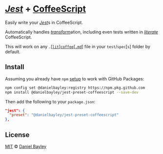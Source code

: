 [_Jest_] + [CoffeeScript]
=========================
Easily write your [_Jest_]s in CoffeeScript.

Automatically handles [_transform_]ation, including even tests written in _[literate]_ CoffeeScript.

This will work on any `.`\[[`lit`]\][`coffee`]\[[`.md`]\] file in your `test`/`spec`[`s`] folder by default.

Install
-------
Assuming you already have `npm` [setup] to work with GitHub Packages:
~~~ sh
npm config set @danielbayley:registry https://npm.pkg.github.com
npm install @danielbayley/jest-preset-coffeescript --save-dev
~~~
Then add the following to your `package.json`:
~~~ json
"jest": {
  "preset": "@danielbayley/jest-preset-coffeescript"
},
~~~

License
-------
[MIT] © [Daniel Bayley]

[MIT]:              LICENSE.md
[Daniel Bayley]:    https://github.com/danielbayley

[_jest_]:           https://facebook.github.io/jest
[_transform_]:      https://facebook.github.io/jest/docs/en/configuration.html#transform-object-string-string

[coffeescript]:     http://coffeescript.org
[literate]:         http://coffeescript.org/#literate

[`lit`]:            test/index.litcoffee
[`coffee`]:         test/index.coffee
[`.md`]:            test/index.coffee.md

[setup]:            https://help.github.com/packages/using-github-packages-with-your-projects-ecosystem/configuring-npm-for-use-with-github-packages#authenticating-to-github-package-registry
